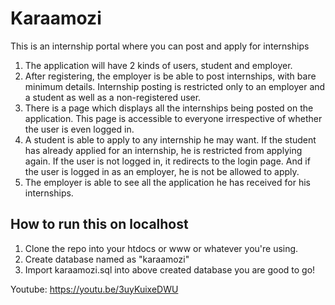 # Karaamozi
This is an internship portal where you can post and apply for internships

1. The application will have 2 kinds of users, student and employer.
2. After registering, the employer is be able to post internships, with bare minimum details. Internship posting is restricted only to an employer and a student as well as a non-registered user.
3. There is a page which displays all the internships being posted on the application. This page is accessible to everyone irrespective of whether the user is even logged in.
4. A student is able to apply to any internship he may want. If the student has already applied for an internship, he is restricted from applying again. If the user is not logged in, it redirects to the login page. And if the user is logged in as an employer, he is not be allowed to apply.
5. The employer is able to see all the application he has received for his internships.


## How to run this on localhost
1. Clone the repo into your htdocs or www or whatever you're using.
2. Create database named as "karaamozi"
3. Import karaamozi.sql into above created database you are good to go!


Youtube:
https://youtu.be/3uyKuixeDWU
